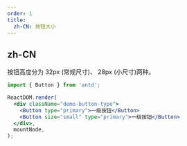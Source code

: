 ```yaml
---
order: 1
title:
  zh-CN: 按钮大小
---
```


## zh-CN

按钮高度分为 32px (常规尺寸)、 28px (小尺寸)两种。

```jsx
import { Button } from 'antd';

ReactDOM.render(
  <div className="demo-button-type">
    <Button type="primary">一级按钮</Button>
    <Button size="small" type="primary">一级按钮</Button>
  </div>,
  mountNode,
);
```
